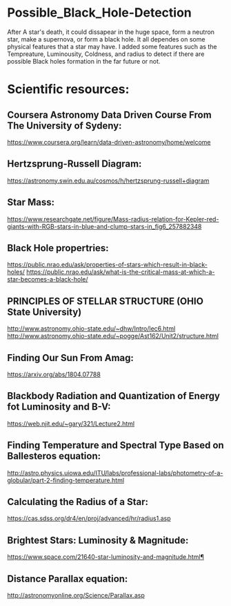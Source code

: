 # Possible_Black_Hole-Detection
After A star's death, it could dissapear in the huge space, form a neutron star, make a supernova, or form a black hole.
It all dependes on some physical features that a star may have. 
I added some features such as the Tempreature, Luminousity, Coldness, and radius to detect if there are possible Black holes formation in the far future or not.

# Scientific resources:
## Coursera Astronomy Data Driven Course From The University of Sydeny:
https://www.coursera.org/learn/data-driven-astronomy/home/welcome
## Hertzsprung-Russell Diagram:
https://astronomy.swin.edu.au/cosmos/h/hertzsprung-russell+diagram
## Star Mass:
https://www.researchgate.net/figure/Mass-radius-relation-for-Kepler-red-giants-with-RGB-stars-in-blue-and-clump-stars-in_fig6_257882348
## Black Hole propertries:
https://public.nrao.edu/ask/properties-of-stars-which-result-in-black-holes/
https://public.nrao.edu/ask/what-is-the-critical-mass-at-which-a-star-becomes-a-black-hole/
## PRINCIPLES OF STELLAR STRUCTURE (OHIO State University)
http://www.astronomy.ohio-state.edu/~dhw/Intro/lec6.html
http://www.astronomy.ohio-state.edu/~pogge/Ast162/Unit2/structure.html
## Finding Our Sun From Amag:
https://arxiv.org/abs/1804.07788
## Blackbody Radiation and Quantization of Energy fot Luminosity and B-V:
https://web.njit.edu/~gary/321/Lecture2.html
## Finding Temperature and Spectral Type Based on Ballesteros equation:
http://astro.physics.uiowa.edu/ITU/labs/professional-labs/photometry-of-a-globular/part-2-finding-temperature.html
## Calculating the Radius of a Star:
https://cas.sdss.org/dr4/en/proj/advanced/hr/radius1.asp
## Brightest Stars: Luminosity & Magnitude:
https://www.space.com/21640-star-luminosity-and-magnitude.html¶
## Distance Parallax equation:
http://astronomyonline.org/Science/Parallax.asp
